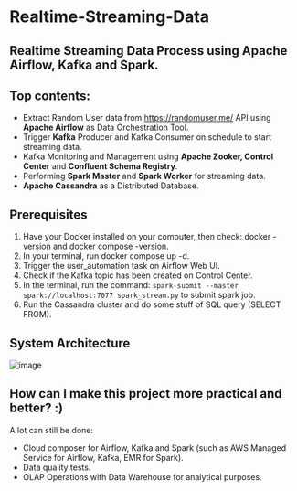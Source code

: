 # Realtime-Streaming-Data
## Realtime Streaming Data Process using Apache Airflow, Kafka and Spark.

## Top contents:
+ Extract Random User data from https://randomuser.me/ API using **Apache Airflow** as Data Orchestration Tool.
+ Trigger **Kafka** Producer and Kafka Consumer on schedule to start streaming data.
+ Kafka Monitoring and Management using **Apache Zooker, Control Center** and **Confluent Schema Registry**.
+ Performing **Spark Master** and **Spark Worker** for streaming data.
+ **Apache Cassandra** as a Distributed Database.

## Prerequisites
1. Have your Docker installed on your computer, then check: docker -version and docker compose -version.
2. In your terminal, run docker compose up -d.
3. Trigger the user_automation task on Airflow Web UI.
4. Check if the Kafka topic has been created on Control Center.
5. In the terminal, run the command:
``` spark-submit --master spark://localhost:7077 spark_stream.py ```
to submit spark job.
6. Run the Cassandra cluster and do some stuff of SQL query (SELECT FROM).

## System Architecture
![image](https://github.com/user-attachments/assets/f326d1f3-72e0-42b0-810d-f7874a863c3a)

## How can I make this project more practical and better? :)
A lot can still be done:
+ Cloud composer for Airflow, Kafka and Spark (such as AWS Managed Service for Airflow, Kafka, EMR for Spark).
+ Data quality tests.
+ OLAP Operations with Data Warehouse for analytical purposes.
